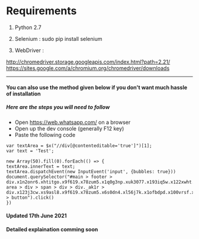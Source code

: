 # Requirements


1) Python 2.7

2) Selenium : sudo pip install selenium

3) WebDriver : 

http://chromedriver.storage.googleapis.com/index.html?path=2.21/
https://sites.google.com/a/chromium.org/chromedriver/downloads



------------------------

#### You can also use the method given below if you don't want much hassle of installation


##### Here are the steps you will need to follow

 - Open https://web.whatsapp.com/ on a browser
 - Open up the dev console (generally F12 key)
 - Paste the following code

 ```
var textArea = $x("//div[@contenteditable='true']")[1];
var text = 'Test';

new Array(50).fill(0).forEach(() => {
textArea.innerText = text;
textArea.dispatchEvent(new InputEvent('input', {bubbles: true}))
document.querySelector("#main > footer > div.x1n2onr6.xhtitgo.x9f619.x78zum5.x1q0g3np.xuk3077.x193iq5w.x122xwht.x1bmpntp.xs9asl8.x1swvt13.x1pi30zi.xnpuxes.copyable-area > div > span > div > div._ak1r > div.x123j3cw.xs9asl8.x9f619.x78zum5.x6s0dn4.xl56j7k.x1ofbdpd.x100vrsf.x1fns5xo > button").click()
})
```
#### Updated 17th June 2021

#### Detailed explaination comming soon
